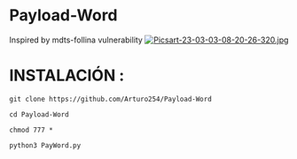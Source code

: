 # Payload-Word
Inspired by mdts-follina vulnerability
[![Picsart-23-03-03-08-20-26-320.jpg](https://i.postimg.cc/qBK3STTJ/Picsart-23-03-03-08-20-26-320.jpg)](https://postimg.cc/w36MRnMZ) 

# INSTALACIÓN : 

``` 
git clone https://github.com/Arturo254/Payload-Word 

cd Payload-Word 

chmod 777 *

python3 PayWord.py
